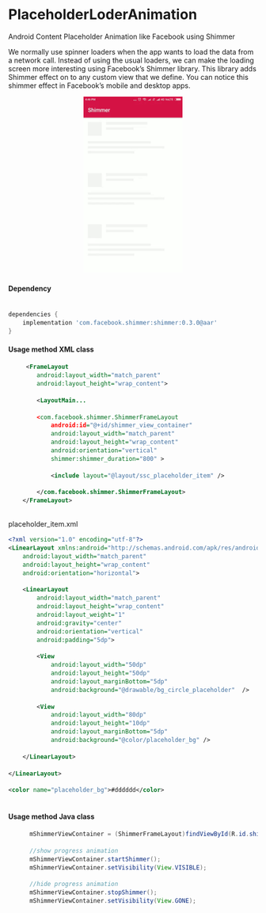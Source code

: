 # PlaceholderLoderAnimation
Android Content Placeholder Animation like Facebook using Shimmer

We normally use spinner loaders when the app wants to load the data from a network call. Instead of using the usual loaders, we can make the loading screen more interesting using Facebook’s Shimmer library. This library adds Shimmer effect on to any custom view that we define. You can notice this shimmer effect in Facebook’s mobile and desktop apps.

<p align="center">
  <img src="https://raw.githubusercontent.com/appsfeature/PlaceholderLoderAnimation/master/screenshots/shimmer_screen.gif" alt="Preview 1" width="200" /> 
</p>
 
#### Dependency
```gradle  

dependencies {
    implementation 'com.facebook.shimmer:shimmer:0.3.0@aar'
} 
```

#### Usage method XML class
```xml 
     <FrameLayout
        android:layout_width="match_parent"
        android:layout_height="wrap_content"> 
       
        <LayoutMain...

        <com.facebook.shimmer.ShimmerFrameLayout
            android:id="@+id/shimmer_view_container"
            android:layout_width="match_parent"
            android:layout_height="wrap_content"
            android:orientation="vertical"
            shimmer:shimmer_duration="800" > 

            <include layout="@layout/ssc_placeholder_item" />

        </com.facebook.shimmer.ShimmerFrameLayout>
    </FrameLayout>
                                
```

placeholder_item.xml
```xml 
<?xml version="1.0" encoding="utf-8"?>
<LinearLayout xmlns:android="http://schemas.android.com/apk/res/android"
    android:layout_width="match_parent"
    android:layout_height="wrap_content"
    android:orientation="horizontal"> 
  
    <LinearLayout
        android:layout_width="match_parent"
        android:layout_height="wrap_content"
        android:layout_weight="1"
        android:gravity="center"
        android:orientation="vertical"
        android:padding="5dp">

        <View
            android:layout_width="50dp"
            android:layout_height="50dp"
            android:layout_marginBottom="5dp"
            android:background="@drawable/bg_circle_placeholder"  />

        <View
            android:layout_width="80dp"
            android:layout_height="10dp"
            android:layout_marginBottom="5dp"
            android:background="@color/placeholder_bg" />

    </LinearLayout>

</LinearLayout>

<color name="placeholder_bg">#dddddd</color>
                                
```
 
#### Usage method Java class
```java 
      mShimmerViewContainer = (ShimmerFrameLayout)findViewById(R.id.shimmer_view_container);

      //show progress animation
      mShimmerViewContainer.startShimmer();
      mShimmerViewContainer.setVisibility(View.VISIBLE);

      //hide progress animation 
      mShimmerViewContainer.stopShimmer(); 
      mShimmerViewContainer.setVisibility(View.GONE);
                                
```
 
